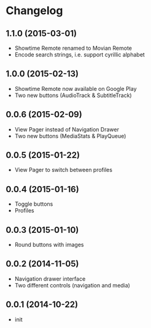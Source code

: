 Changelog
=========
1.1.0 (2015-03-01)
------------------
* Showtime Remote renamed to Movian Remote
* Encode search strings, i.e. support cyrillic alphabet

1.0.0 (2015-02-13)
------------------
* Showtime Remote now available on Google Play
* Two new buttons (AudioTrack & SubtitleTrack)

0.0.6 (2015-02-09)
------------------
* View Pager instead of Navigation Drawer
* Two new buttons (MediaStats & PlayQueue)

0.0.5 (2015-01-22)
------------------
* View Pager to switch between profiles

0.0.4 (2015-01-16)
------------------
* Toggle buttons
* Profiles

0.0.3 (2015-01-10)
------------------
* Round buttons with images

0.0.2 (2014-11-05)
------------------
* Navigation drawer interface
* Two different controls (navigation and media)

0.0.1 (2014-10-22)
------------------
* init
